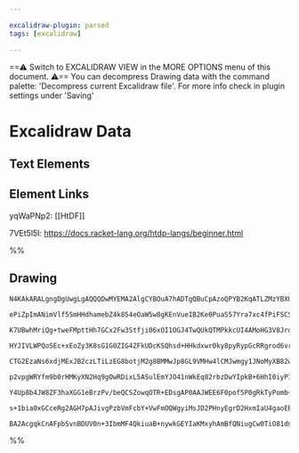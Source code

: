 ```yaml
---

excalidraw-plugin: parsed
tags: [excalidraw]

---
```

==⚠  Switch to EXCALIDRAW VIEW in the MORE OPTIONS menu of this document. ⚠== You can decompress Drawing data with the command palette: 'Decompress current Excalidraw file'. For more info check in plugin settings under 'Saving'


# Excalidraw Data

## Text Elements
## Element Links
yqWaPNp2: [[HtDF]]

7VEt5l5I: https://docs.racket-lang.org/htdp-langs/beginner.html

%%
## Drawing
```compressed-json
N4KAkARALgngDgUwgLgAQQQDwMYEMA2AlgCYBOuA7hADTgQBuCpAzoQPYB2KqATLZMzYBXUtiRoIACyhQ4zZAHoFAc0JRJQgEYA6bGwC2CgF7N6hbEcK4OCtptbErHALRY8RMpWdx8Q1TdIEfARcZgRmBShcZQUebQAObQBmGjoghH0EDihmbgBtcDBQMBKIEm4IGABHAHVcAAUAOTgeVJLIWEQKjM0EYmJcTWC20sxuZwBGABYABgBObQm5ngBW

ePiZpImANimVlf5SmHHdhamebZ4k854eOaW5w8gKEnVueIB2Ke0PuaS57Yra7xc4fPiFSCSBCEZTSbg7FbfD4zFbTPbbCYgiZPCDWZTDNAzHHMKCkNgAawQAGE2Pg2KQKgBiCYIFkskaQTS4bDk5RkoQcYg0ukMiSk6zMOC4QLZDkQABmhHw+AAyrACehJNyNIE5SSyZSaq9JPDiaSKQg1TANRBBB45fzYRxwrk0NiIRA2FLsGpjm6ZkSPfzBc7m

K7UBwhMriQg+tweFMpttHh7GCx2Fw3Stfji06xOI1OGJ4TwQUkQTMPkkcUI4AMoHG3V8Jrd4hMVvMktscYRmAARdIN4jceUEMI4vnCOAASWI4byAF0cZphIKAKLBTLZedLj1EDjkip5PIACSgfYAYguF3K6TzG6hR/hxx7mO5xKgCu0wO7vxMIbu7QQNgQgkgYfa4FE3DFEB+jEPUZJyNBEKlKBCAAPL2CQTgDqOUY5COY4IE8pRcjyk4CsQACyk

HYJIVLWPQoSEc+xEoZy3K8sG1G0ZIG4ZFkUDcKSQhsd+HHkdxwr0ky8pyRypGcRRgrod6vrcNsgbiRAK6kMQTA0VAdH8VuQloCJYnfjp9L6aQ0miugjJyfKCmcjZTCqdy6mEiRkCKsEHC4JkABqvaEEMH5PmEKEAL4QjFPaClgFS4DMcryuQmSztwkbKoUCWFDBkDlBIHzBWuUArPgKzTnKnQfhg+i9P0gzDDiYxoM4uwfNo2bxBi5ZrC2VY4n6q

CTG2EzaNs6xdjMExJB2czLTiLzEG8botjM2g8BMMwJp8GL9VMHw4lCMJwmgy1JNoMyXB82wfEsUzrBMv6lHiGpaaU+oWvZFTihwkrSoJcpkVxq5CrSMliuQQNSjKQk4v5qrqg1drlGaBoIEa60mmg4JAb9lJWjaGPDjijqSKG4bvZAXpebA8IBhO/IznO+SAaUGVBQg2VoLl+CJfpHXoLgACCDqQzTyFWfV3BJPFMYPhMT0rAmHyfLmTD5pmqDbJ

p2vpgWRYfm9b0rHMKyXN2Hq9gOwRDixL5ASulEmYJO41nWkEq82rbzDwYIpkB+6HhI0iyPISjEGw2DMNo5D3lAzj4Hi2j0jE0jEHAqd4hEvT+M6pDaNI+j4LeceUsOaBRZZAjvvkKF0z+AH5eAgG4nAcBqr7ssdFCmQVAMpCHocDCEAgFAAEJKVJ0MORATnOfJ48gaQiPTg2+hqtj/0SMyrJHyMwEiJv2+z5JkP7+ggPA4jJ/r+fGQXkqqPWujtK

Y4Up8b4JW8ZF3haXGG1eBrzPv/beQCSZowqOTR+EDsgAP0AAJWEE6F0pof5P0gRkTyPomb+m+r/Z++gLycCgBeIKSoxoHGwYgqAyDyHZBVIQIwH4eDEJwUg7eAAVLAUBxZEGUHrCAwR5RI3oX/HhgCoikEERvNgFAoS4BrhGKMQspGkLXIKcWijlEhDUbifRCDpGMO3noskFBeHwAatxE+b4yTKgABollWIsX4mJbjLGzAbcejjaT4AAJrwl2FNd

s+1bia0xGCceRg2AGH7pAJivgPzbVmFcbY+VwFmOQWgyiMsJD2PHnyEgrD2HxmIaU4gaoEBwG4HQ0o1SqJsH0jo1qD464lNICQG+RUIDT1pEY0gyguQAApdqnV4Krag0ypnbRWAASjlCghAygozSgqCM8ZVwiS8CSHs3ZsyFnLOyVowS0CMJwCgBmcMgtx480yKspKPSODKCSRgQKEU1EWRxNgIg9TzKkFEjiQKQ8gUgo9MIKA+4PwWTOaUOwAAr

BA2AcgqkCnAFpbSvnBDUV0n+3IbmMF4QkiuaB+nywkGEYIaKMxyhAmBfQNiugCw0TiO81dnb1zEaEQRdKSVkpyho9uYACp+SVOEaCcUYpAA=
```
%%